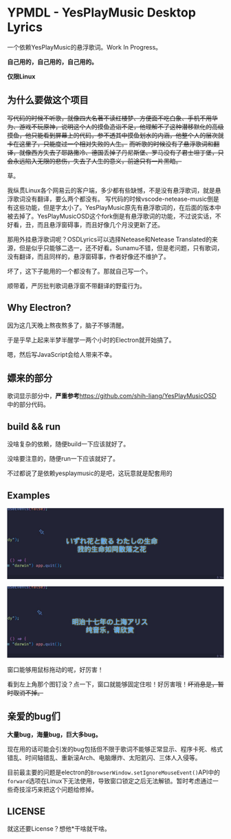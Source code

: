 # YPMDL - YesPlayMusic Desktop Lyrics

一个依赖YesPlayMusic的悬浮歌词。Work In Progress。

**自己用的，自己用的，自己用的。**

**仅限Linux**

## 为什么要做这个项目

~~写代码的时候不听歌，就像四大名著不读红楼梦、方便面不吃白象、手机不用华为、游戏不玩原神，说明这个人的摸鱼造诣不足，他理解不了这种潜移默化的高级摸鱼，他只能看到屏幕上的代码，参不透其中摸鱼划水的内涵，他整个人的层次就卡在这里了，只能度过一个相对失败的人生。~~
~~而听歌的时候没有了悬浮歌词和翻译，就像西方失去了耶路撒冷、德国丢掉了丹尼斯堡、罗马没有了君士坦丁堡，只会永远陷入无限的悲伤，失去了人生的意义，前途只有一片黑暗。~~

草。

我纵贯Linux各个网易云的客户端，多少都有些缺憾，不是没有悬浮歌词，就是悬浮歌词没有翻译，要么两个都没有。
写代码的时候vscode-netease-music倒是有这些功能，但是字太小了。YesPlayMusic原先有悬浮歌词的，在后面的版本中被去掉了。YesPlayMusicOSD这个fork倒是有悬浮歌词的功能，不过说实话，不好看，丑，而且悬浮窗碍事，而且好像几个月没更新了还。

那用外挂悬浮歌词呢？OSDLyrics可以选择Netease和Netease Translated的来源，但是似乎只能够二选一，还不好看。Sunamu不错，但是老问题，只有歌词，没有翻译，而且同样的，悬浮窗碍事，作者好像还不维护了。

坏了，这下子能用的一个都没有了。那就自己写一个。

顺带着，严厉批判歌词悬浮窗不带翻译的野蛮行为。

## Why Electron?

因为这几天晚上熬夜熬多了，脑子不够清醒。

于是乎早上起来半梦半醒学一两个小时的Electron就开始搞了。

嗯，然后写JavaScript会给人带来不幸。

## 嫖来的部分

歌词显示部分中，**严重参考**https://github.com/shih-liang/YesPlayMusicOSD 中的部分代码。

## build && run

没啥复杂的依赖，随便build一下应该就好了。

没啥要注意的，随便run一下应该就好了。

不过都说了是依赖yesplaymusic的是吧，这玩意就是配套用的

## Examples

![](README.assets/example1.jpg)

![](README.assets/example2.jpg)

窗口能够用鼠标拖动的呢，好厉害！

看到左上角那个图钉没？点一下，窗口就能够固定住啦！好厉害哦！~~坏消息是，暂时取消不掉。~~

## 亲爱的bug们

**大量bug，海量bug，巨大多bug。**

现在用的话可能会引发的bug包括但不限于歌词不能够正常显示、程序卡死、格式错乱、时间轴错乱、重新滚Arch、电脑爆炸、太阳氦闪、三体人入侵等。

目前最主要的问题是electron的`BrowserWindow.setIgnoreMouseEvent()`API中的`forward`选项在Linux下无法使用，导致窗口锁定之后无法解锁。暂时考虑通过一些奇技淫巧来把这个问题给修掉。

## LICENSE

就这还要License？想他*干啥就干啥。
